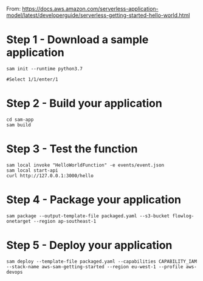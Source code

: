 From: https://docs.aws.amazon.com/serverless-application-model/latest/developerguide/serverless-getting-started-hello-world.html

# Step 1 - Download a sample application

```
sam init --runtime python3.7

#Select 1/1/enter/1
```

# Step 2 - Build your application
```
cd sam-app
sam build
```


# Step 3 - Test the function
```
sam local invoke "HelloWorldFunction" -e events/event.json
sam local start-api
curl http://127.0.0.1:3000/hello 
```

# Step 4 - Package your application
```
sam package --output-template-file packaged.yaml --s3-bucket flowlog-onetarget --region ap-southeast-1
```

# Step 5 - Deploy your application
```
sam deploy --template-file packaged.yaml --capabilities CAPABILITY_IAM --stack-name aws-sam-getting-started --region eu-west-1 --profile aws-devops
```